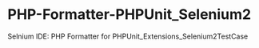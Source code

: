 PHP-Formatter-PHPUnit_Selenium2
===============================

Selnium IDE: PHP Formatter for PHPUnit_Extensions_Selenium2TestCase